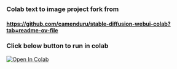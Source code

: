 ### Colab text to image project fork from 
#### https://github.com/camenduru/stable-diffusion-webui-colab?tab=readme-ov-file

### Click below button to run in colab

<a href="https://colab.research.google.com/github/StardustWhisper/colab_project/blob/main/cagliostro_forge_colab.ipynb" target="_parent"><img src="https://colab.research.google.com/assets/colab-badge.svg" alt="Open In Colab"></a>

